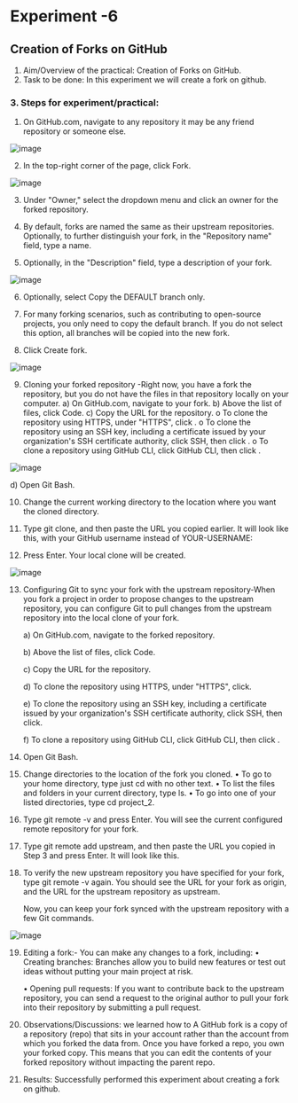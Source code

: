 # Experiment -6

## Creation of Forks on GitHub

1. Aim/Overview of the practical: Creation of Forks on GitHub.
2. Task to be done: In this experiment we will create a fork on github.
### 3. Steps for experiment/practical:

  1)	On GitHub.com, navigate to any repository it may be any friend repository or someone else.

 ![image](https://github.com/22bdo10074/Semester_4-Practicals/assets/142095565/480dcb11-aeff-4798-a757-84e9f2b70c63)

  2)	In the top-right corner of the page, click Fork.

  ![image](https://github.com/22bdo10074/Semester_4-Practicals/assets/142095565/5d18513d-3a2d-4003-8cd8-b7f5e37f29db)

  3)	Under "Owner," select the dropdown menu and click an owner for the forked repository.

  4)	By default, forks are named the same as their upstream repositories. Optionally, to further distinguish your fork, in the "Repository name" field, type a name.
     
  5)	Optionally, in the "Description" field, type a description of your fork.

  ![image](https://github.com/22bdo10074/Semester_4-Practicals/assets/142095565/8449d15f-fc09-4e32-a135-ac350ea92ec0)

  6)	Optionally, select Copy the DEFAULT branch only.
     
  7)	For many forking scenarios, such as contributing to open-source projects, you only need to copy the default branch. If you do not select this option, all 
      branches will be copied into the new fork.
  8)	Click Create fork.

  ![image](https://github.com/22bdo10074/Semester_4-Practicals/assets/142095565/087d2cac-fede-4e67-b48e-cea0f81e8b29)

  9) Cloning your forked repository -Right now, you have a fork the repository, but you do   not have the files in that repository locally on your computer.
       a)	On GitHub.com, navigate to your fork.
       b)	Above the list of files, click Code.
       c)	Copy the URL for the repository.
    o   To clone the repository using HTTPS, under "HTTPS", click .
    o   To clone the repository using an SSH key, including a certificate issued by your organization's SSH certificate authority, click SSH, then click .
    o   To clone a repository using GitHub CLI, click GitHub CLI, then click .

  ![image](https://github.com/22bdo10074/Semester_4-Practicals/assets/142095565/c7643ae5-93f0-45d1-8ce6-60f068c83ae6)

   d)    Open Git Bash.
   
  10)  Change the current working directory to the location where you want the cloned directory.
  
  11) Type git clone, and then paste the URL you copied earlier. It will look like this, with your GitHub username instead of YOUR-USERNAME:
      
  12) Press Enter. Your local clone will be created.

   ![image](https://github.com/22bdo10074/Semester_4-Practicals/assets/142095565/0f0fd422-622e-451e-ab3d-f9fb824cd8ae)

  13) Configuring Git to sync your fork with the upstream repository-When you fork a project in order to propose changes to the upstream repository, you can configure 
      Git to pull changes from the upstream repository into the local clone of your fork.
      
      a)	On GitHub.com, navigate to the forked repository.
      
      b)	Above the list of files, click Code.
      
      c)	Copy the URL for the repository.
      
      d)	To clone the repository using HTTPS, under "HTTPS", click.
      
      e)	To clone the repository using an SSH key, including a certificate issued by your organization's SSH certificate authority, click SSH, then click.
      
      f)	To clone a repository using GitHub CLI, click GitHub CLI, then click .
      
   14)  Open Git Bash.
       
   15) Change directories to the location of the fork you cloned.
      •	To go to your home directory, type just cd with no other text.
      •	To list the files and folders in your current directory, type ls.
      •	To go into one of your listed directories, type cd project_2.
   16) Type git remote -v and press Enter. You will see the current configured remote repository for your fork.
       
   17) Type git remote add upstream, and then paste the URL you copied in Step 3 and press Enter. It will look like this.
       
   18) To verify the new upstream repository you have specified for your fork, type git remote -v again. You should see the URL for your fork as origin, and the URL 
       for the upstream repository as upstream.
       
        Now, you can keep your fork synced with the upstream repository with a few Git commands.
       
   ![image](https://github.com/22bdo10074/Semester_4-Practicals/assets/142095565/5b7ff166-edd5-42fa-ba74-f8227d10d30c)

19) Editing a fork:- You can make any changes to a fork, including:
      •	Creating branches: Branches allow you to build new features or test out ideas without putting your main project at risk.
    
      •	 Opening pull requests: If you want to contribute back to the upstream repository, you can send a request to the original author to pull your fork into their 
         repository by submitting a pull request.
    
20)  Observations/Discussions: we learned how to A GitHub fork is a copy of a repository    (repo) that sits in your account rather than the account from which you forked the data from.  Once you have forked a repo, you own your forked copy. This means that you can edit the contents of your forked repository without impacting the parent repo.
    
21) Results: Successfully performed this experiment about creating a fork on github.

